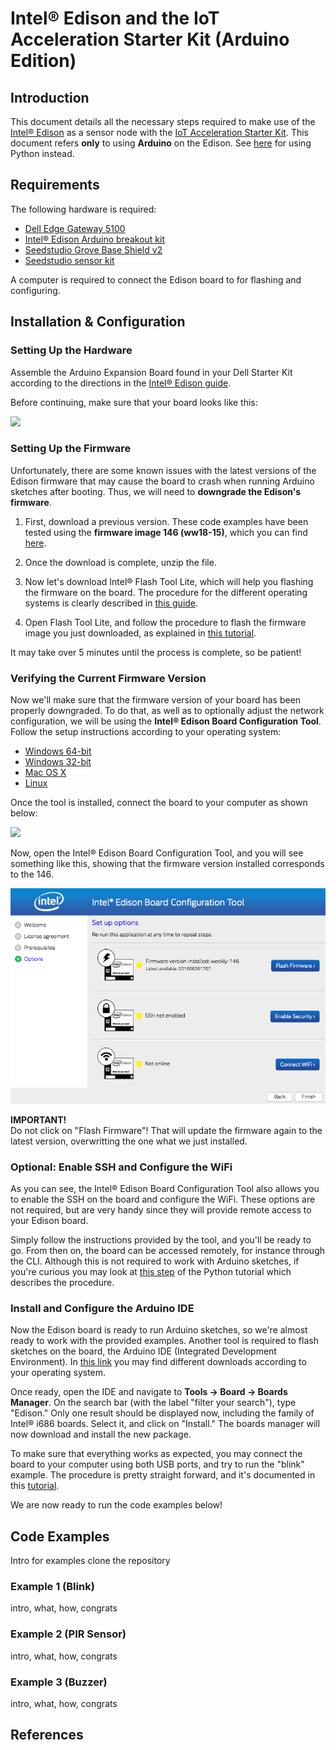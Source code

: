 # Intel® Edison and the IoT Acceleration Starter Kit (Arduino Edition)

## Introduction

This document details all the necessary steps required
to make use of the [Intel® Edison](http://www.intel.com/content/www/us/en/do-it-yourself/edison.html)
as a sensor node with the [IoT Acceleration Starter Kit](http://www.iot-starterkit.de/). This document refers **only** to using **Arduino** on the Edison. See [here](https://github.com/relayr/edison/tree/master/python) for using Python instead.


## Requirements

The following hardware is required:

 * [Dell Edge Gateway 5100]()
 * [Intel® Edison Arduino breakout kit]()
 * [Seedstudio Grove Base Shield v2](http://wiki.seeedstudio.com/wiki/Grove_-_Base_shield_v2)
 * [Seedstudio sensor kit]()

A computer is required to connect the Edison board to for flashing and configuring.

## Installation & Configuration

### Setting Up the Hardware

Assemble the Arduino Expansion Board found in your Dell Starter Kit according to the directions in the
[Intel® Edison guide](https://software.intel.com/en-us/node/628221).

Before continuing, make sure that your board looks like this:

![](https://software.intel.com/sites/default/files/did_feeds_images/ede08869-dd67-4ac5-a530-3078328837d4/ede08869-dd67-4ac5-a530-3078328837d4-imageId=850cc2a6-6c4d-4181-bd77-098bb6ec97f8.jpg)

### Setting Up the Firmware 

Unfortunately, there are some known issues with the latest versions of the Edison firmware that may cause the board to crash when running Arduino sketches after booting. Thus, we will need to **downgrade the Edison's firmware**.

1. First, download a previous version. These code examples have been tested using the **firmware image 146 (ww18-15)**, which you can find [here](https://downloadmirror.intel.com/24910/eng/edison-image-ww18-15.zip).

2. Once the download is complete, unzip the file.

3. Now let's download Intel® Flash Tool Lite, which will help you flashing the firmware on the board. The procedure for the different operating systems is clearly described in [this guide](https://software.intel.com/en-us/using-flash-tool-lite).

4. Open Flash Tool Lite, and follow the procedure to flash the firmware image you just downloaded, as explained in [this tutorial](https://software.intel.com/en-us/flashing-firmware-with-flash-tool-lite).

It may take over 5 minutes until the process is complete, so be patient!

### Verifying the Current Firmware Version

Now we'll make sure that the firmware version of your board has been properly downgraded. To do that, as well as to optionally adjust the network configuration, we will be using the **Intel® Edison Board Configuration Tool**. Follow the setup instructions according to your operating system:

* [Windows 64-bit](https://software.intel.com/en-us/get-started-edison-windows-step2)
* [Windows 32-bit](https://software.intel.com/en-us/get-started-edison-windows-32-step2)
* [Mac OS X](https://software.intel.com/en-us/get-started-edison-osx-step2)
* [Linux](https://software.intel.com/en-us/get-started-edison-linux-step2)

Once the tool is installed, connect the board to your computer as shown below:
	
![](https://software.intel.com/sites/default/files/did_feeds_images/ede08869-dd67-4ac5-a530-3078328837d4/ede08869-dd67-4ac5-a530-3078328837d4-imageId=af5fd740-016c-4634-b944-4226600c31b8.jpg)

Now, open the Intel® Edison Board Configuration Tool, and you will see something like this, showing that the firmware version installed corresponds to the 146.

![](./assets/edison_arduino_config_tool_fw_verification.png)

**IMPORTANT!**  
Do not click on "Flash Firmware"! That will update the firmware again to the latest version, overwritting the one what we just installed.

### Optional: Enable SSH and Configure the WiFi

As you can see, the Intel® Edison Board Configuration Tool also allows you to enable the SSH on the board and configure the WiFi. These options are not required, but are very handy since they will provide remote access to your Edison board.

Simply follow the instructions provided by the tool, and you'll be ready to go. From then on, the board can be accessed remotely, for instance through the CLI. Although this is not required to work with Arduino sketches, if you're curious you may look at [this step](https://github.com/relayr/edison/tree/master/python#connecting-your-personal-computer-with-the-intel-edison) of the Python tutorial which describes the procedure.

### Install and Configure the Arduino IDE

Now the Edison board is ready to run Arduino sketches, so we're almost ready to work with the provided examples. Another tool is required to flash sketches on the board, the Arduino IDE (Integrated Development Environment). In [this link](https://www.arduino.cc/en/Main/Software) you may find different downloads according to your operating system.

Once ready, open the IDE and navigate to **Tools → Board → Boards Manager**. On the search bar (with the label "filter your search"), type "Edison." Only one result should be displayed now, including the family of Intel® i686 boards. Select it, and click on "Install." The boards manager will now download and install the new package.

To make sure that everything works as expected, you may connect the board to your computer using both USB ports, and try to run the "blink" example. The procedure is pretty straight forward, and it's documented in this [tutorial](https://www.arduino.cc/en/Guide/IntelEdison#toc3).

We are now ready to run the code examples below!

## Code Examples

Intro for examples clone the repository

### Example 1 (Blink)

intro, what, how, congrats

### Example 2 (PIR Sensor)

intro, what, how, congrats

### Example 3 (Buzzer)

intro, what, how, congrats

## References